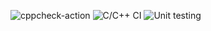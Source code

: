 ![cppcheck-action](https://github.com/99002505/cal/workflows/cppcheck-action/badge.svg)
![C/C++ CI](https://github.com/99002505/cal/workflows/C/C++%20CI/badge.svg)
![Unit testing](https://github.com/99002505/cal/workflows/Unit%20testing/badge.svg)

